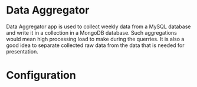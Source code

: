 # Data Aggregator
Data Aggregator app is used to collect weekly data from a MySQL database and write it in a collection in a MongoDB database.
Such aggregations would mean high processing load to make during the querries. It is also a good idea to separate collected raw data from the data that is needed for presentation.

# Configuration
